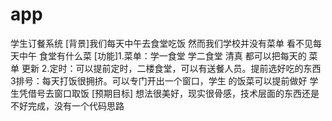 # app
学生订餐系统
[背景]我们每天中午去食堂吃饭 然而我们学校并没有菜单 看不见每天中午 食堂有什么菜
[功能]1.菜单：学一食堂  学二食堂  清真   都可以把每天的 菜单 更新
2.定时：可以提前定时，二楼食堂，可以有送餐人员。提前选好吃的东西
3排号：每天打饭很拥挤。可以专门开出一个窗口，学生 的饭菜可以提前做好   学生凭借号去窗口取饭
[预期目标]
想法很美好，现实很骨感，技术层面的东西还是不好完成，没有一个代码思路
